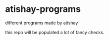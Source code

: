 # atishay-programs
different programs made by atishay

this repo will be populated a lot of fancy checks.